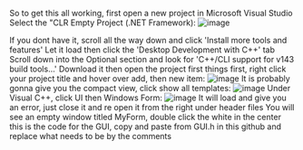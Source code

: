 So to get this all working, first open a new project in Microsoft Visual Studio
Select the "CLR Empty Project (.NET Framework):
![image](https://github.com/user-attachments/assets/9701f922-fe9f-4eb1-baf3-1d1945f11eaa)

If you dont have it, scroll all the way down and click 'Install more tools and features'
Let it load then click the 'Desktop Development with C++' tab
Scroll down into the Optional section and look for 'C++/CLI support for v143 build tools...'
Download it then open the project
first things first, right click your project title and hover over add, then new item:
![image](https://github.com/user-attachments/assets/6665c706-7fbe-4ce5-ae26-567668ef4076)
It is probably gonna give you the compact view, click show all templates:
![image](https://github.com/user-attachments/assets/23b6576f-74af-41ed-8399-e260e6e2e663)
Under Visual C++, click UI then Windows Form:
![image](https://github.com/user-attachments/assets/89abcfde-4552-4589-8112-5bd6668b637a)
It will load and give you an error, just close it and re open it from the right under header files
You will see an empty window titled MyForm, double click the white in the center
this is the code for the GUI, copy and paste from GUI.h in this github and replace what needs to be by the comments




